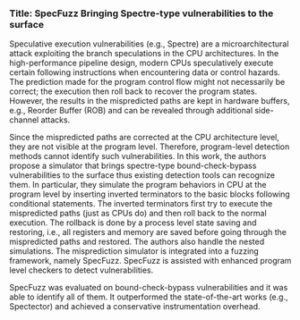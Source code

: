 ### Title: SpecFuzz Bringing Spectre-type vulnerabilities to the surface
Speculative execution vulnerabilities (e.g., Spectre) are a microarchitectural attack exploiting the branch speculations in the CPU architectures.
In the high-performance pipeline design,
modern CPUs speculatively execute certain following instructions when encountering data or control hazards.
The prediction made for the program control flow might not necessarily be correct; 
the execution then roll back to recover the program states.
However, the results in the mispredicted paths are kept in hardware buffers, e.g., Reorder Buffer (ROB) and can be revealed through additional side-channel attacks.

Since the mispredicted paths are corrected at the CPU architecture level, they are not visible at the program level.
Therefore, program-level detection methods cannot identify such vulnerabilities.
In this work, the authors propose a simulator that brings spectre-type bound-check-bypass vulnerabilities to the surface thus existing detection tools can recognize them.
In particular, they simulate the program behaviors in CPU at the program level by inserting inverted terminators to the basic blocks following conditional statements.
The inverted terminators first try to execute the mispredicted paths (just as CPUs do) and then roll back to the normal execution.
The rollback is done by a process level state saving and restoring, i.e., all registers and memory are saved before going through the mispredicted paths and restored.
The authors also handle the nested simulations.
The misprediction simulator is integrated into a fuzzing framework, namely SpecFuzz.
SpecFuzz is assisted with enhanced program level checkers to detect vulnerabilities.

SpecFuzz was evaluated on bound-check-bypass vulnerabilities and it was able to identify all of them.
It outperformed the state-of-the-art works (e.g., Spectector) and achieved a conservative instrumentation overhead.